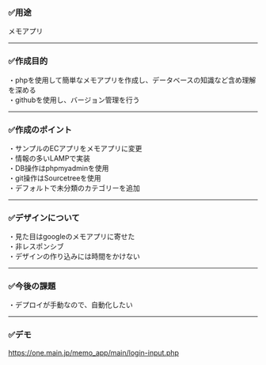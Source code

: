 ### ✅用途
メモアプリ  

---
### ✅作成目的
・phpを使用して簡単なメモアプリを作成し、データベースの知識など含め理解を深める  
・githubを使用し、バージョン管理を行う

---
### ✅作成のポイント
・サンプルのECアプリをメモアプリに変更  
・情報の多いLAMPで実装  
・DB操作はphpmyadminを使用  
・git操作はSourcetreeを使用  
・デフォルトで未分類のカテゴリーを追加  

---
### ✅デザインについて
・見た目はgoogleのメモアプリに寄せた  
・非レスポンシブ  
・デザインの作り込みには時間をかけない  

---
### ✅今後の課題
・デプロイが手動なので、自動化したい  

---
### ✅デモ
https://one.main.jp/memo_app/main/login-input.php
